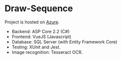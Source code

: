 # Draw-Sequence

Project is hosted on [Azure](https://drawsequence.azurewebsites.net/).

* Backend: ASP Core 2.2 (C#)
* Frontend: VueJS (Javascript)
* Database: SQL Server (with Entity Framework Core)
* Testing: XUnit and Jest.
* Image recognition: Tesseract OCR.
